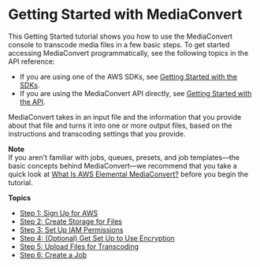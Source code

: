 # Getting Started with MediaConvert<a name="getting-started"></a>

This Getting Started tutorial shows you how to use the MediaConvert console to transcode media files in a few basic steps\. To get started accessing MediaConvert programmatically, see the following topics in the API reference:
+ If you are using one of the AWS SDKs, see [Getting Started with the SDKs](https://docs.aws.amazon.com/mediaconvert/latest/apireference/custom-endpoints.html)\.
+ If you are using the MediaConvert API directly, see [Getting Started with the API](https://docs.aws.amazon.com/mediaconvert/latest/apireference/getting-started.html)\.

MediaConvert takes in an input file and the information that you provide about that file and turns it into one or more output files, based on the instructions and transcoding settings that you provide\. 

**Note**  
If you aren't familiar with jobs, queues, presets, and job templates—the basic concepts behind MediaConvert—we recommend that you take a quick look at [What Is AWS Elemental MediaConvert?](what-is.md) before you begin the tutorial\.

**Topics**
+ [Step 1: Sign Up for AWS](gs-1-sign-up.md)
+ [Step 2: Create Storage for Files](set-up-file-locations.md)
+ [Step 3: Set Up IAM Permissions](iam-role.md)
+ [Step 4: \(Optional\) Get Set Up to Use Encryption](set-up-encryption.md)
+ [Step 5: Upload Files for Transcoding](upload-input-files.md)
+ [Step 6: Create a Job](create-a-job.md)